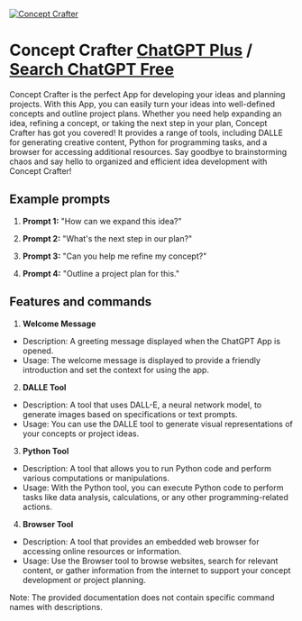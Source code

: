
[![Concept Crafter](https://files.oaiusercontent.com/file-QkSl6JzkLbt4qRhPcafyT9Iz?se=2123-10-16T18%3A17%3A20Z&sp=r&sv=2021-08-06&sr=b&rscc=max-age%3D31536000%2C%20immutable&rscd=attachment%3B%20filename%3De05ec076-eea6-465f-9caf-049558c43730.png&sig=VnvUZ%2BeqgtwI%2B2MW6rMwlap8DVseBR5QAdTbyloZc8s%3D)](https://chat.openai.com/g/g-tvXiwAJi5-concept-crafter)

# Concept Crafter [ChatGPT Plus](https://chat.openai.com/g/g-tvXiwAJi5-concept-crafter) / [Search ChatGPT Free](https://gptcall.net/index.html#/?search=Concept%20Crafter)

Concept Crafter is the perfect App for developing your ideas and planning projects. With this App, you can easily turn your ideas into well-defined concepts and outline project plans. Whether you need help expanding an idea, refining a concept, or taking the next step in your plan, Concept Crafter has got you covered! It provides a range of tools, including DALLE for generating creative content, Python for programming tasks, and a browser for accessing additional resources. Say goodbye to brainstorming chaos and say hello to organized and efficient idea development with Concept Crafter!

## Example prompts

1. **Prompt 1:** "How can we expand this idea?"

2. **Prompt 2:** "What's the next step in our plan?"

3. **Prompt 3:** "Can you help me refine my concept?"

4. **Prompt 4:** "Outline a project plan for this."

## Features and commands

1. **Welcome Message**
- Description: A greeting message displayed when the ChatGPT App is opened.
- Usage: The welcome message is displayed to provide a friendly introduction and set the context for using the app.

2. **DALLE Tool**
- Description: A tool that uses DALL-E, a neural network model, to generate images based on specifications or text prompts.
- Usage: You can use the DALLE tool to generate visual representations of your concepts or project ideas.

3. **Python Tool**
- Description: A tool that allows you to run Python code and perform various computations or manipulations.
- Usage: With the Python tool, you can execute Python code to perform tasks like data analysis, calculations, or any other programming-related actions.

4. **Browser Tool**
- Description: A tool that provides an embedded web browser for accessing online resources or information.
- Usage: Use the Browser tool to browse websites, search for relevant content, or gather information from the internet to support your concept development or project planning.

Note: The provided documentation does not contain specific command names with descriptions.



